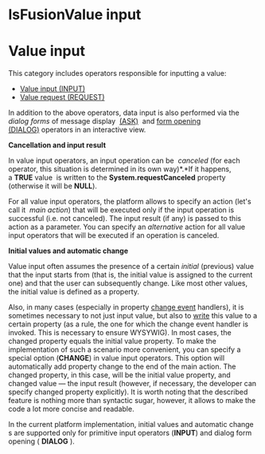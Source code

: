 # lsFusionValue input

# Value input

This category includes operators responsible for inputting a value:

-   [Value input (INPUT)](Primitive_input_INPUT_.md)
-   [Value request (REQUEST)](Value_request_REQUEST_.md)

In addition to the above operators, data input is also performed via the *dialog forms* of message display  [(ASK)](4915326.html#Showmessage(MESSAGE,ASK)-dialog)  and [form opening (DIALOG)](36307331.html#Inaninteractiveview(SHOW,DIALOG)-dialog) operators in an interactive view.

**Cancellation and input result**

In value input operators, an input operation can be  *canceled* (for each operator, this situation is determined in its own way)*.*If it happens, a **TRUE** value  is written to the **System.requestCanceled** property (otherwise it will be **NULL**).

For all value input operators, the platform allows to specify an action (let's call it  *main action*) that will be executed only if the input operation is successful (i.e. not canceled). The input result (if any) is passed to this action as a parameter. You can specify an *alternative* action for all value input operators that will be executed if an operation is canceled.

**Initial values and automatic change**

Value input often assumes the presence of a certain *initial* (previous) value that the input starts from (that is, the initial value is assigned to the current one) and that the user can subsequently change. Like most other values, the initial value is defined as a property.

Also, in many cases (especially in property [change event](Form-events_5636111.html#Formevents-property) handlers), it is sometimes necessary to not just input value, but also to [write](Property_сhange_CHANGE_.md) this value to a certain property (as a rule, the one for which the change event handler is invoked. This is necessary to ensure WYSYWIG). In most cases, the changed property equals the initial value property. To make the implementation of such a scenario more convenient, you can specify a special option (**CHANGE**) in value input operators. This option will automatically add property change to the end of the main action. The changed property, in this case, will be the initial value property, and changed value — the input result (however, if necessary, the developer can specify changed property explicitly). It is worth noting that the described feature is nothing more than syntactic sugar, however, it allows to make the code a lot more concise and readable.

In the current platform implementation, initial values and automatic change s are supported only for primitive input operators (**INPUT**) and dialog form opening ( **DIALOG** ).
